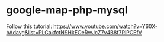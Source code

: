 # google-map-php-mysql

Follow this tutorial: https://www.youtube.com/watch?v=Y60X-bAdavg&list=PLCakfctNSHkEOeRwJcZ7v4B8f7RlPCEfV
